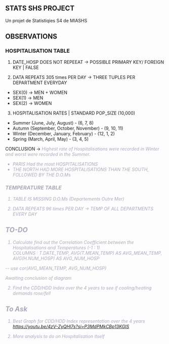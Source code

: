 ## STATS SHS PROJECT
 Un projet de Statistiqies S4 de MIASHS


 ## OBSERVATIONS

 ### HOSPITALISATION TABLE
 1. DATE_HOSP DOES NOT REPEEAT -> POSSIBLE PRIMARY KEY/ FOREIGN KEY | FALSE
 
2. DATA REPEATS 305 times PER DAY -> THREE TUPLES PER DEPARTMENT EVERYDAY<br>
- SEX(0) -> MEN + WOMEN<br>
- SEX(1) -> MEN<br>
- SEX(2) -> WOMEN<br>

3. HOSPITALISATION RATES | STANDARD POP_SIZE (10,000)<br>
- Summer (June, July, August) - (6, 7, 8)<br>
- Autumn (September, October, November) - (9, 10, 11)<br>
- Winter (December, January, February) - (12, 1, 2)<br>
- Spring (March, April, May) - (3, 4, 5)

<str>CONCLUSION</str> -> <i style= "color :#aca9bb;">Highest rate of Hospitalisations were recorded in Winter and worst were recorded in the Summer.<i><br>

- PARIS Had the most HOSPITALISATIONS<br>
- THE NORTH HAD MORE HOSPITALISATIONS THAN THE SOUTH, FOLLOWED BY THE D.O.Ms

### TEMPERATURE TABLE
1. TABLE IS MISSING D.O.Ms (Departements Outre Mer)

2. DATA REPEATS 96 times PER DAY -> TEMP OF ALL DEPARTMENTS EVERY DAY


## TO-DO
1. Calculate find out the Correlation Coefficient between the Hospitalisations and Temperatures (-1 : 1)<br>
COLUMNS : T.DATE_TEMP, AVG(T.MEAN_TEMP) AS AVG_MEAN_TEMP, AVG(H.NUM_HOSP) AS AVG_NUM_HOSP

<!-- TO BE DONE IN R -->
<!-- cor(x,y) -->
-- use cor(AVG_MEAN_TEMP, AVG_NUM_HOSP)
<p><i> Awaiting conclusion of diagram </i></p>


2. Find the CDD/HDD Index over the 4 years to see if cooling/heating demands rose/fell


## To Ask
1. Best Graph for CDD/HDD Index representation over the 4 years<br>
https://youtu.be/4zV-ZyQHl7s?si=P3MdPMkCBp13KGIS

2. More analysis to do on Hospitalisation itself

